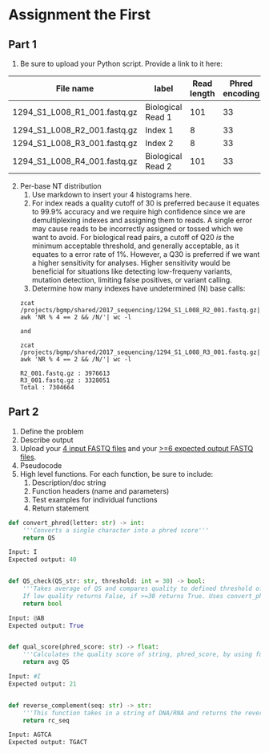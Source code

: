 # Assignment the First

## Part 1
1. Be sure to upload your Python script. Provide a link to it here:

| File name | label | Read length | Phred encoding |
|---|---|---|---|
| 1294_S1_L008_R1_001.fastq.gz | Biological Read 1 | 101 | 33 |
| 1294_S1_L008_R2_001.fastq.gz | Index 1 | 8 | 33 |
| 1294_S1_L008_R3_001.fastq.gz | Index 2 | 8 | 33 |
| 1294_S1_L008_R4_001.fastq.gz | Biological Read 2 | 101 | 33 |

2. Per-base NT distribution
    1. Use markdown to insert your 4 histograms here.
    2. For index reads a quality cutoff of 30 is preferred because it equates to 99.9% accuracy and we require high confidence since we are demultiplexing indexes and assigning them to reads. A single error may cause reads to be incorrectly assigned or tossed which we want to avoid. For biological read pairs, a cutoff of Q20 _is_ the minimum acceptable threshold, and generally acceptable, as it equates to a error rate of 1%. However, a Q30 is preferred if we want a higher sensitivity for analyses. Higher sensitivity would be beneficial for situations like detecting low-frequeny variants, mutation detection, limiting false positives, or variant calling.
    3. Determine how many indexes have undetermined (N) base calls: <br>
    ```
    zcat /projects/bgmp/shared/2017_sequencing/1294_S1_L008_R2_001.fastq.gz| awk 'NR % 4 == 2 && /N/'| wc -l

    and

    zcat /projects/bgmp/shared/2017_sequencing/1294_S1_L008_R3_001.fastq.gz| awk 'NR % 4 == 2 && /N/'| wc -l
    ```
    ```
    R2_001.fastq.gz : 3976613
    R3_001.fastq.gz : 3328051
    Total : 7304664
    ```
    
## Part 2
1. Define the problem
2. Describe output
3. Upload your [4 input FASTQ files](../TEST-input_FASTQ) and your [>=6 expected output FASTQ files](../TEST-output_FASTQ).
4. Pseudocode
5. High level functions. For each function, be sure to include:
    1. Description/doc string
    2. Function headers (name and parameters)
    3. Test examples for individual functions
    4. Return statement

```python
def convert_phred(letter: str) -> int:
    '''Converts a single character into a phred score'''
    return QS

Input: I
Expected output: 40


def QS_check(QS_str: str, threshold: int = 30) -> bool:
    '''Takes average of QS and compares quality to defined threshold of 30. 
    If low quality returns False, if >=30 returns True. Uses convert_phred function'''
    return bool

Input: @AB
Expected output: True


def qual_score(phred_score: str) -> float:
    '''Calculates the quality score of string, phred_score, by using function convert_phred and computing the avg'''
    return avg QS

Input: #I
Expected output: 21


def reverse_complement(seq: str) -> str:
    '''This function takes in a string of DNA/RNA and returns the reverse complement. Will return A for U and N for N'''
    return rc_seq

Input: AGTCA
Expected output: TGACT
```